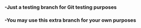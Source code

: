 ### -Just a testing branch for Git testing purposes

### -You may use this extra branch for your own purposes
